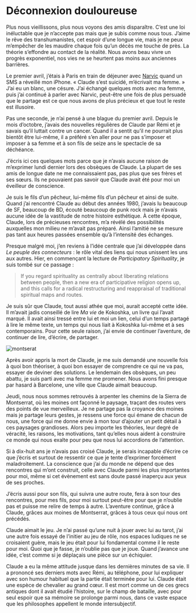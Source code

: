 # Déconnexion douloureuse

Plus nous vieillissons, plus nous voyons des amis disparaître. C’est une loi inéluctable que je n’accepte pas mais que je subis comme nous tous. J’aime le rêve des transhumanistes, cet espoir d’une longue vie, mais je ne peux m’empêcher de les maudire chaque fois qu’un décès me touche de près. La théorie s’effondre au contact de la réalité. Nous avons beau vivre un progrès exponentiel, nos vies ne se heurtent pas moins aux anciennes barrières.

Le premier avril, j’étais à Paris en train de déjeuner avec [Narvic](http://novovision.fr) quand un SMS a réveillé mon iPhone. « Claude s’est suicidé, m’écrivait ma femme. » J’ai eu un blanc, une césure. J’ai échangé quelques mots avec ma femme, puis j’ai continué à parler avec Narvic, peut-être une fois de plus persuadé que le partage est ce que nous avons de plus précieux et que tout le reste est illusoire.<span id="more-5481"></span>

Pas une seconde, je n’ai pensé à une blague du premier avril. Depuis le mois d’octobre, j’avais des nouvelles régulières de Claude par Rémi et je savais qu’il luttait contre un cancer. Quand il a sentit qu’il ne pourrait plus bientôt être lui-même, il a préféré s’en aller pour ne pas s’imposer et imposer à sa femme et à son fils de seize ans le spectacle de sa déchéance.

J’écris ici ces quelques mots parce que je n’avais aucune raison de m’exprimer lundi dernier lors des obsèques de Claude. La plupart de ses amis de longue date ne me connaissaient pas, pas plus que ses frères et ses sœurs. Ils ne pouvaient pas savoir que Claude avait été pour moi un éveilleur de conscience.

Je suis le fils d’un pêcheur, lui-même fils d’un pêcheur et ainsi de suite. Quand j’ai rencontré Claude au début des années 1980, j’avais lu beaucoup de SF, beaucoup de BD, écouté beaucoup de punk rock mais je n’avais aucune idée de la vastitude de notre histoire esthétique. À cette époque, Claude, lors de précieuses rencontres, m’a révélé des possibilités auxquelles mon milieu ne m’avait pas préparé. Ainsi l’amitié ne se mesure pas tant aux heures passées ensemble qu’à l’intensité des échanges.

Presque malgré moi, j’en reviens à l’idée centrale que j’ai développée dans *Le peuple des connecteurs* : le rôle vital des liens qui nous unissent les uns aux autres. Hier, en commençant la lecture de *Participatory Spirituality*, je suis tombé sur ce passage :

> If you regard spirituality as centrally about liberating relations between people, then a new era of participative religion opens up, and this calls for a radical restructuring and reappraisal of traditional spiritual maps and routes.

Je suis sûr que Claude, tout aussi athée que moi, aurait accepté cette idée. Il m’avait jadis conseillé de lire *Ma vie* de Kokoshka, un livre qui l’avait marqué. Il avait ainsi tressé entre lui et moi un lien, celui d’un temps partagé à lire le même texte, un temps qui nous liait à Kokoshka lui-même et à ses contemporains. Pour cette seule raison, j’ai envie de continuer l’aventure, de continuer de lire, d’écrire, de partager.

![montserat](https://tcrouzet.com/images_tc/2009/04/montserat.jpg)

Après avoir appris la mort de Claude, je me suis demandé une nouvelle fois à quoi bon théoriser, à quoi bon essayer de comprendre ce qui ne va pas, essayer de deviner des solutions. Le lendemain des obsèques, un peu abattu, je suis parti avec ma femme me promener. Nous avons fini presque par hasard à Barcelone, une ville que Claude aimait beaucoup.

Jeudi, nous nous sommes retrouvés à arpenter les chemins de la Sierra de Montserrat, où les moines ont façonné le paysage, traçant des routes vers des points de vue merveilleux. Je ne partage pas la croyance des moines mais je partage leurs gestes, je ressens une force qui émane de chacun de nous, une force qui me donne envie à mon tour d’ajouter un petit détail à ces paysages grandioses. Alors peu importe les théories, leur degré de véracité, les raisons, les motivations, tant qu’elles nous aident à construire ce monde qui nous exalte pour peu que nous lui accordions de l’attention.

Si à dix-huit ans je n’avais pas croisé Claude, je serais incapable d’écrire ce que j’écris et surtout de ressentir ce que je tente d’exprimer forcément maladroitement. La conscience que j’ai du monde ne dépend que des rencontres qui m’ont construit, celle avec Claude parmi les plus importantes pour moi, même si cet évènement est sans doute passé inaperçu aux yeux de ses proches.

J’écris aussi pour son fils, qui suivra une autre route, fera à son tour des rencontres, pour mes fils, pour moi surtout peut-être pour que je n’oublie pas et puisse me relire de temps à autre. L’aventure continue, grâce à Claude, grâces aux moines de Montserrat, grâces à tous ceux qui nous ont précédés.

Claude aimait le jeu. Je n’ai passé qu’une nuit à jouer avec lui au tarot, j’ai une autre fois essayé de l’initier au jeu de rôle, nos espaces ludiques ne se croisaient guère, mais le jeu était pour lui fondamental comme il le reste pour moi. Quoi que je fasse, je n’oublie pas que je joue. Quand j’avance une idée, c’est comme si je déplaçais une pièce sur un échiquier.

Claude a eu la même attitude jusque dans les dernières minutes de sa vie. Il a prononcé ses derniers mots avec Rémi, au téléphone, pour lui expliquer avec son humour habituel que la partie était terminée pour lui. Claude était une espèce de chevalier au grand cœur. Il est mort comme un de ces grecs antiques dont il avait étudié l’histoire, sur le champ de bataille, avec pour seul espoir que sa mémoire se prolonge parmi nous, dans ce vaste espace que les philosophes appellent le monde intersubjectif.